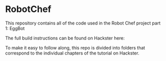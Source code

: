 # RobotChef
This repository contains all of the code used in the Robot Chef project part 1: EggBot

The full build instructions can be found on Hackster here: 

To make it easy to follow along, this repo is divided into folders that correspond to the individual chapters of the tutorial on Hackster.
